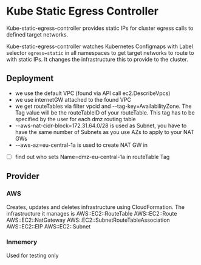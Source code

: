 # Kube Static Egress Controller

Kube-static-egress-controller provides static IPs for cluster egress
calls to defined target networks.

Kube-static-egress-controller watches Kubernetes Configmaps with Label
selector `egress=static` in all namespaces to get target networks to
route to with static IPs. It changes the infrastructure this to
provide to the cluster.

## Deployment

- we use the default VPC (found via API call ec2.DescribeVpcs)
- we use internetGW attached to the found VPC
- we get routeTables via filter vpcid and --tag-key=AvailabilityZone. The Tag value will be the routeTableID of your routeTable. This tag has to be specified by the user for each dmz routing table
- --aws-nat-cidr-block=172.31.64.0/28 is used as Subnet, you have to
  have the same number of Subnets as you use AZs to apply to your NAT GWs
- --aws-az=eu-central-1a is used to create NAT GW in

- [ ] find out who sets Name=dmz-eu-central-1a in routeTable Tag

## Provider

### AWS

Creates, updates and deletes infrastructure using CloudFormation.
The infrastructure it manages is AWS::EC2::RouteTable AWS::EC2::Route AWS::EC2::NatGateway  	AWS::EC2::SubnetRouteTableAssociation AWS::EC2::EIP AWS::EC2::Subnet

### Inmemory

Used for testing only
